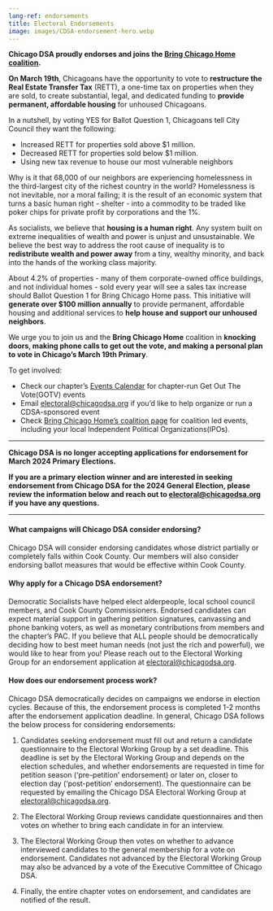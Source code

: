 ```yaml
---
lang-ref: endorsements
title: Electoral Endorsements
image: images/CDSA-endorsement-hero.webp
---
```


**Chicago DSA proudly endorses and joins the [Bring Chicago Home coalition](https://www.bringchicagohome.org).**

**On March 19th**, Chicagoans have the opportunity to vote to **restructure the Real Estate Transfer Tax** (RETT), a one-time tax on properties when they are sold, to create substantial, legal, and dedicated funding to **provide permanent, affordable housing** for unhoused Chicagoans.

In a nutshell, by voting YES for Ballot Question 1, Chicagoans tell City Council they want the following:

- Increased RETT for properties sold above $1 million.
- Decreased RETT for properties sold below $1 million.
- Using new tax revenue to house our most vulnerable neighbors

Why is it that 68,000 of our neighbors are experiencing homelessness in the third-largest city of the richest country in the world? Homelessness is not inevitable, nor a moral failing; it is the result of an economic system that turns a basic human right - shelter - into a commodity to be traded like poker chips for private profit by corporations and the 1%.

As socialists, we believe that **housing is a human right**. Any system built on extreme inequalities of wealth and power is unjust and unsustainable. We believe the best way to address the root cause of inequality is to **redistribute wealth and power away** from a tiny, wealthy minority, and back into the hands of the working class majority.

About 4.2% of properties - many of them corporate-owned office buildings, and not individual homes - sold every year will see a sales tax increase should Ballot Question 1 for Bring Chicago Home pass. This initiative will **generate over $100 million annually** to provide permanent, affordable housing and additional services to **help house and support our unhoused neighbors**.

We urge you to join us and the **Bring Chicago Home** coalition in **knocking doors, making phone calls to get out the vote, and making a personal plan to vote in Chicago’s March 19th Primary**.

To get involved:

- Check our chapter’s [Events Calendar](https://teamup.com/ksc3uaa38o41o2vz8o?view=a) for chapter-run Get Out The Vote(GOTV) events
- Email [electoral@chicagodsa.org](mailto:electoral@chicagodsa.org) if you’d like to help organize or run a CDSA-sponsored event
- Check [Bring Chicago Home’s coalition page](https://www.mobilize.us/bringchicagohome/) for coalition led events, including your local Independent Political Organizations(IPOs).

---

**Chicago DSA is no longer accepting applications for endorsement for March 2024 Primary Elections.**

**If you are a primary election winner and are interested in seeking endorsement from Chicago DSA for the 2024 General Election, please review the information below and reach out to <electoral@chicagodsa.org> if you have any questions.**

---

#### What campaigns will Chicago DSA consider endorsing?

Chicago DSA will consider endorsing candidates whose district partially or completely falls within Cook County. Our members will also consider endorsing ballot measures that would be effective within Cook County.

#### Why apply for a Chicago DSA endorsement?

Democratic Socialists have helped elect alderpeople, local school council members, and Cook County Commissioners. Endorsed candidates can expect material support in gathering petition signatures, canvassing and phone banking voters, as well as monetary contributions from members and the chapter’s PAC. If you believe that ALL people should be democratically deciding how to best meet human needs (not just the rich and powerful), we would like to hear from you! Please reach out to the Electoral Working Group for an endorsement application at <electoral@chicagodsa.org>.

#### How does our endorsement process work?

Chicago DSA democratically decides on campaigns we endorse in election cycles. Because of this, the endorsement process is completed 1-2 months after the endorsement application deadline. In general, Chicago DSA follows the below process for considering endorsements:

1. Candidates seeking endorsement must fill out and return a candidate questionnaire to the Electoral Working Group by a set deadline. This deadline is set by the Electoral Working Group and depends on the election schedules, and whether endorsements are requested in time for petition season (‘pre-petition’ endorsement) or later on, closer to election day (‘post-petition’ endorsement). The questionnaire can be requested by emailing the Chicago DSA Electoral Working Group at <electoral@chicagodsa.org>.

2. The Electoral Working Group reviews candidate questionnaires and then votes on whether to bring each candidate in for an interview.

3. The Electoral Working Group then votes on whether to advance interviewed candidates to the general membership for a vote on endorsement. Candidates not advanced by the Electoral Working Group may also be advanced by a vote of the Executive Committee of Chicago DSA.

4. Finally, the entire chapter votes on endorsement, and candidates are notified of the result.
